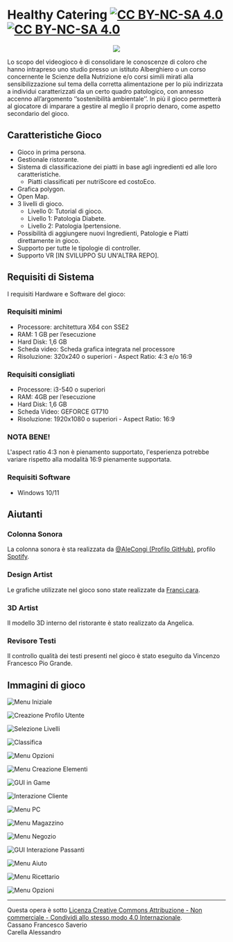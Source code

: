 # Healthy Catering [![CC BY-NC-SA 4.0][cc-by-nc-sa-shield]][cc-by-nc-sa] [![CC BY-NC-SA 4.0][cc-by-nc-sa-image]][cc-by-nc-sa]

[cc-by-nc-sa]: http://creativecommons.org/licenses/by-nc-sa/4.0/deed.it
[cc-by-nc-sa-image]: https://licensebuttons.net/l/by-nc-sa/4.0/88x31.png
[cc-by-nc-sa-shield]: https://img.shields.io/badge/License-CC%20BY--NC--SA%204.0-lightgrey.svg

<p align="center">
  <img src="doc/img/Logo/Logo_Rettangolare.png" />
</p>

Lo scopo del videogioco è di consolidare le conoscenze di coloro che hanno intrapreso uno studio presso un istituto Alberghiero o un corso concernente le Scienze della Nutrizione e/o corsi simili mirati alla sensibilizzazione sul tema della corretta alimentazione per lo più indirizzata a individui caratterizzati da un certo quadro patologico, con annesso accenno all’argomento ‘’sostenibilità ambientale’’. In più il gioco permetterà al giocatore di imparare a gestire al meglio il proprio denaro, come aspetto secondario del gioco.

## Caratteristiche Gioco

- Gioco in prima persona.
- Gestionale ristorante.
- Sistema di classificazione dei piatti in base agli ingredienti ed alle loro caratteristiche.
  - Piatti classificati per nutriScore ed costoEco.
- Grafica polygon.
- Open Map.
- 3 livelli di gioco.
  - Livello 0: Tutorial di gioco.
  - Livello 1: Patologia Diabete.
  - Livello 2: Patologia Ipertensione.
- Possibilità di aggiungere nuovi Ingredienti, Patologie e Piatti direttamente in gioco.
- Supporto per tutte le tipologie di controller.
- Supporto VR [IN SVILUPPO SU UN'ALTRA REPO].

## Requisiti di Sistema

I requisiti Hardware e Software del gioco:

### Requisiti minimi

-	Processore: architettura X64 con SSE2
-	RAM: 1 GB per l’esecuzione
-	Hard Disk: 1,6 GB
-	Scheda video: Scheda grafica integrata nel processore
-	Risoluzione: 320x240 o superiori - Aspect Ratio: 4:3 e/o 16:9


### Requisiti consigliati

-	Processore: i3-540 o superiori
-	RAM: 4GB per l’esecuzione
-	Hard Disk: 1,6 GB
-	Scheda Video: GEFORCE GT710
-	Risoluzione: 1920x1080 o superiori - Aspect Ratio: 16:9


### NOTA BENE!
L'aspect ratio 4:3 non è pienamento supportato, l'esperienza potrebbe variare rispetto alla modalità 16:9 pienamente supportata.


### Requisiti Software

- Windows 10/11

## Aiutanti

### Colonna Sonora
La colonna sonora è sta realizzata da [@AleCongi (Profilo GitHub)](https://github.com/AleCongi), profilo [Spotify](https://open.spotify.com/artist/4iiwwWtSPD6yEIKclYS0s6).<br>

### Design Artist

Le grafiche utilizzate nel gioco sono state realizzate da <a href="https://linktr.ee/franci.cara">Franci.cara</a>.

### 3D Artist

Il modello 3D interno del ristorante è stato realizzato da Angelica.

### Revisore Testi

Il controllo qualità dei testi presenti nel gioco è stato eseguito da Vincenzo Francesco Pio Grande.

## Immagini di gioco


![Menu Iniziale](doc/img/Screenshoot/MenuIniziale.png "Menu Iniziale")

![Creazione Profilo Utente](doc/img/Screenshoot/CreazioneProfiloUtente.PNG "Creazione profilo utente")

![Selezione Livelli](doc/img/Screenshoot/SelezioneLivelli.png "Selezione Livelli")

![Classifica](doc/img/Screenshoot/Classifica.png "Classifica")

![Menu Opzioni](doc/img/Screenshoot/MenuOpzioniClassico.png "Menu Opzioni")

![Menu Creazione Elementi](doc/img/Screenshoot/CreazioneNuoviElementiIngrediente.png "Creazione Elementi")

![GUI in Game](doc/img/Screenshoot/ScreenInGame.png "GUI in Game")

![Interazione Cliente](doc/img/Screenshoot/InterazioneCliente.png "GUI interazione cliente")

![Menu PC](doc/img/Screenshoot/MenuMagazzinoDesktop.png "GUI Menu PC")

![Menu Magazzino](doc/img/Screenshoot/MenuMagazzinoMyInventory.png "GUI Menu Magazzino")

![Menu Negozio](doc/img/Screenshoot/MenuNegozio.png "GUI Menu Negozio")

![GUI Interazione Passanti](doc/img/Screenshoot/InterazionePassanti.png "GUI Interazione Passanti")

![Menu Aiuto](doc/img/Screenshoot/MenuAiuto.png "Menu Aiuto")

![Menu Ricettario](doc/img/Screenshoot/Ricettario.png "Menu Ricettario")

![Menu Opzioni](doc/img/Screenshoot/MenuOpzioni.PNG "GUI Menu opzioni")


---
Questa opera è sotto 
[Licenza Creative Commons Attribuzione - Non commerciale - Condividi allo stesso modo 4.0 Internazionale][cc-by-nc-sa].
<br>
Cassano Francesco Saverio<br>
Carella Alessandro
